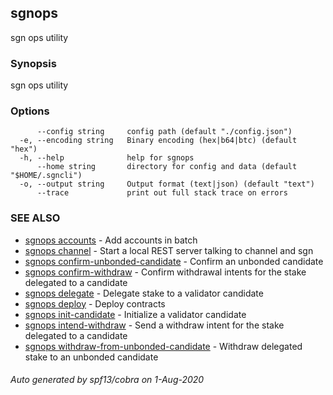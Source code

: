 ## sgnops

sgn ops utility

### Synopsis

sgn ops utility

### Options

```
      --config string     config path (default "./config.json")
  -e, --encoding string   Binary encoding (hex|b64|btc) (default "hex")
  -h, --help              help for sgnops
      --home string       directory for config and data (default "$HOME/.sgncli")
  -o, --output string     Output format (text|json) (default "text")
      --trace             print out full stack trace on errors
```

### SEE ALSO

* [sgnops accounts](sgnops_accounts.md)	 - Add accounts in batch
* [sgnops channel](sgnops_channel.md)	 - Start a local REST server talking to channel and sgn
* [sgnops confirm-unbonded-candidate](sgnops_confirm-unbonded-candidate.md)	 - Confirm an unbonded candidate
* [sgnops confirm-withdraw](sgnops_confirm-withdraw.md)	 - Confirm withdrawal intents for the stake delegated to a candidate
* [sgnops delegate](sgnops_delegate.md)	 - Delegate stake to a validator candidate
* [sgnops deploy](sgnops_deploy.md)	 - Deploy contracts
* [sgnops init-candidate](sgnops_init-candidate.md)	 - Initialize a validator candidate
* [sgnops intend-withdraw](sgnops_intend-withdraw.md)	 - Send a withdraw intent for the stake delegated to a candidate
* [sgnops withdraw-from-unbonded-candidate](sgnops_withdraw-from-unbonded-candidate.md)	 - Withdraw delegated stake to an unbonded candidate

###### Auto generated by spf13/cobra on 1-Aug-2020
